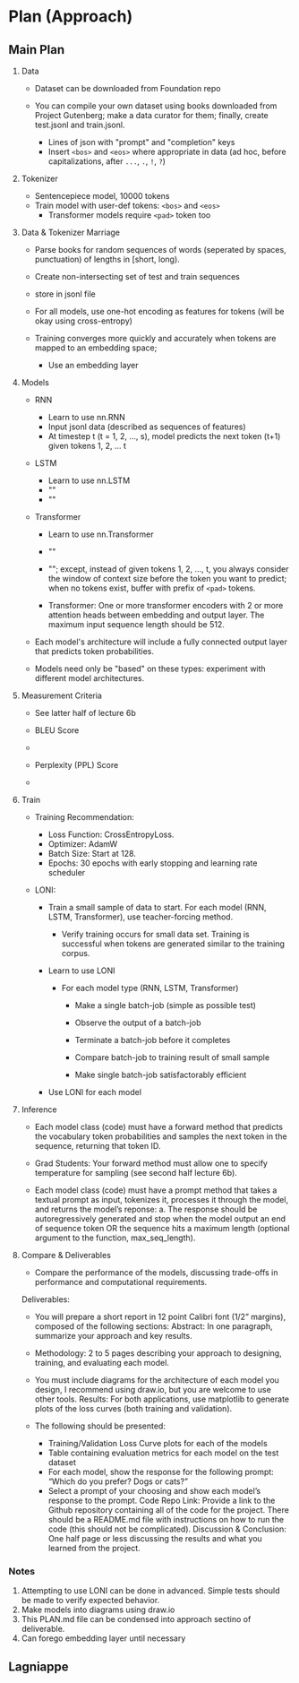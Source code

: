 # Plan (Approach)

## Main Plan

1. Data

   - Dataset can be downloaded from Foundation repo

   - You can compile your own dataset using books downloaded from Project Gutenberg;
     make a data curator for them;
     finally, create test.jsonl and train.jsonl.
     - Lines of json with "prompt" and "completion" keys
     - Insert `<bos>` and `<eos>` where appropriate in data (ad hoc, before capitalizations, after `...`, `.`, `!`, `?`)

2. Tokenizer

   - Sentencepiece model, 10000 tokens
   - Train model with user-def tokens: `<bos>` and `<eos>`
     - Transformer models require `<pad>` token too

3. Data & Tokenizer Marriage

   - Parse books for random sequences of words (seperated by spaces, punctuation) of lengths in [short, long).
   - Create non-intersecting set of test and train sequences
   - store in jsonl file

   - For all models, use one-hot encoding as features for tokens (will be okay using cross-entropy)

   - Training converges more quickly and accurately when tokens are mapped to an embedding space;
     - Use an embedding layer

4. Models

   - RNN

     - Learn to use nn.RNN
     - Input jsonl data (described as sequences of features)
     - At timestep t (t = 1, 2, ..., s), model predicts the next token (t+1) given tokens 1, 2, ... t

   - LSTM

     - Learn to use nn.LSTM
     - ""
     - ""

   - Transformer

     - Learn to use nn.Transformer
     - ""
     - ""; except, instead of given tokens 1, 2, ..., t, you always consider the window of context size before the token you want to predict; when no tokens exist, buffer with prefix of `<pad>` tokens.

     - Transformer: One or more transformer encoders with 2 or more attention heads between
       embedding and output layer. The maximum input sequence length should be 512.

   - Each model's architecture will include a fully connected output layer that predicts token
     probabilities.

   * Models need only be "based" on these types: experiment with different model architectures.

5. Measurement Criteria

   - See latter half of lecture 6b

   - BLEU Score

   -

   - Perplexity (PPL) Score

   -

6. Train

   - Training Recommendation:

     - Loss Function: CrossEntropyLoss.
     - Optimizer: AdamW
     - Batch Size: Start at 128.
     - Epochs: 30 epochs with early stopping and learning rate scheduler

   - LONI:

     - Train a small sample of data to start. For each model (RNN, LSTM, Transformer), use teacher-forcing method.

       - Verify training occurs for small data set. Training is successful when tokens are generated similar to the training corpus.

     - Learn to use LONI

       - For each model type (RNN, LSTM, Transformer)

         - Make a single batch-job (simple as possible test)
         - Observe the output of a batch-job
         - Terminate a batch-job before it completes

         - Compare batch-job to training result of small sample
         - Make single batch-job satisfactorably efficient

     - Use LONI for each model

7. Inference

   - Each model class (code) must have a forward method that predicts the vocabulary token
     probabilities and samples the next token in the sequence, returning that token ID.

   - Grad Students: Your forward method must allow one to specify temperature for sampling (see second half lecture 6b).

   - Each model class (code) must have a prompt method that takes a textual prompt as input,
     tokenizes it, processes it through the model, and returns the model’s reponse:
     a. The response should be autoregressively generated and stop when the model output an
     end of sequence token OR the sequence hits a maximum length (optional argument to the
     function, max_seq_length).

8. Compare & Deliverables

   - Compare the performance of the models, discussing trade-offs in performance and computational requirements.

   Deliverables:

   - You will prepare a short report in 12 point Calibri font (1/2” margins), composed of the following sections:
     Abstract: In one paragraph, summarize your approach and key results.

   - Methodology: 2 to 5 pages describing your approach to designing, training, and evaluating each model.

   - You must include diagrams for the architecture of each model you design, I recommend using draw.io,
     but you are welcome to use other tools.
     Results: For both applications, use matplotlib to generate plots of the loss curves (both training and
     validation).
   - The following should be presented:
     - Training/Validation Loss Curve plots for each of the models
     - Table containing evaluation metrics for each model on the test dataset
     - For each model, show the response for the following prompt: “Which do you prefer? Dogs or
       cats?”
     - Select a prompt of your choosing and show each model’s response to the prompt.
       Code Repo Link: Provide a link to the Github repository containing all of the code for the project. There
       should be a README.md file with instructions on how to run the code (this should not be complicated).
       Discussion & Conclusion: One half page or less discussing the results and what you learned from the
       project.

### Notes

1. Attempting to use LONI can be done in advanced. Simple tests should be made to verify expected behavior.
2. Make models into diagrams using draw.io
3. This PLAN.md file can be condensed into approach sectino of deliverable.
4. Can forego embedding layer until necessary

## Lagniappe
